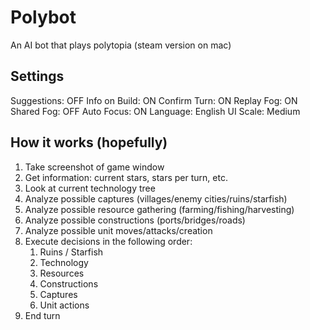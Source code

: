# Polybot
An AI bot that plays polytopia (steam version on mac)

## Settings
Suggestions: OFF
Info on Build: ON
Confirm Turn: ON
Replay Fog: ON
Shared Fog: OFF
Auto Focus: ON
Language: English
UI Scale: Medium

## How it works (hopefully)
1. Take screenshot of game window
2. Get information: current stars, stars per turn, etc.
3. Look at current technology tree
4. Analyze possible captures (villages/enemy cities/ruins/starfish)
5. Analyze possible resource gathering (farming/fishing/harvesting)
6. Analyze possible constructions (ports/bridges/roads)
7. Analyze possible unit moves/attacks/creation
8. Execute decisions in the following order:
    1. Ruins / Starfish
    2. Technology
    3. Resources
    4. Constructions
    5. Captures
    6. Unit actions
9. End turn
